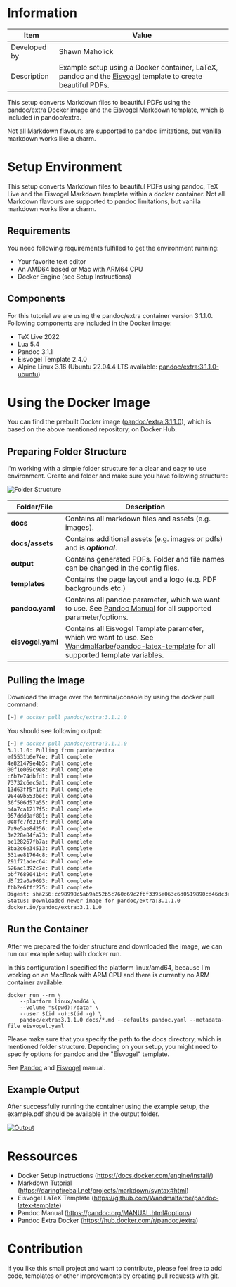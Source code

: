 # Information

Item | Value 
--- | ---
Developed by | Shawn Maholick
Description | Example setup using a Docker container, LaTeX, pandoc and the [Eisvogel](https://github.com/Wandmalfarbe/pandoc-latex-template) template to create beautiful PDFs.

This setup converts Markdown files to beautiful PDFs using the pandoc/extra Docker image and the [Eisvogel](https://github.com/Wandmalfarbe/pandoc-latex-template) Markdown template, which is included in pandoc/extra.

Not all Markdown flavours are supported to pandoc limitations, but vanilla markdown works like a charm.

# Setup Environment
This setup converts Markdown files to beautiful PDFs using pandoc, TeX Live and the Eisvogel Markdown template within a docker container. Not all Markdown flavours are supported to pandoc limitations, but vanilla markdown works like a charm.

## Requirements
You need following requirements fulfilled to get the environment running:

- Your favorite text editor
- An AMD64 based or Mac with ARM64 CPU
- Docker Engine (see Setup Instructions)

## Components
For this tutorial we are using the pandoc/extra container version 3.1.1.0. Following components are included in the Docker image:

- TeX Live 2022
- Lua 5.4
- Pandoc 3.1.1
- Eisvogel Template 2.4.0
- Alpine Linux 3.16
(Ubuntu 22.04.4 LTS available: [pandoc/extra:3.1.1.0-ubuntu](https://hub.docker.com/layers/pandoc/extra/3.1.1.0-ubuntu/images/sha256-76aa5b4634c9db4b3f1b386fc6c39912ba132eb542bc23b4c48281b46f1a5423?context=explore))

# Using the Docker Image
You can find the prebuilt Docker image ([pandoc/extra:3.1.1.0](https://hub.docker.com/layers/pandoc/extra/3.1.1.0-ubuntu/images/sha256-76aa5b4634c9db4b3f1b386fc6c39912ba132eb542bc23b4c48281b46f1a5423?context=explore)), which is based on the above mentioned repository, on Docker Hub.

## Preparing Folder Structure
I'm working with a simple folder structure for a clear and easy to use environment.
Create and folder and make sure you have following structure:

![Folder Structure](https://maholick.com/media/pages/blog/how-to-convert-markdown-to-beautiful-pdf/fb3078bcf8-1713114541/folder-structure.png)

| Folder/File           | Description                                                                                                 |
|------------------|-------------------------------------------------------------------------------------------------------------|
| **docs**             | Contains all markdown files and assets (e.g. images).                                                        |
| **docs/assets**      | Contains additional assets (e.g. images or pdfs) and is _**optional**_.                                            |
| **output**           | Contains generated PDFs. Folder and file names can be changed in the config files.                            |
| **templates**        | Contains the page layout and a logo (e.g. PDF backgrounds etc.)                                              |
| **pandoc.yaml**      | Contains all pandoc parameter, which we want to use. See [Pandoc Manual](https://pandoc.org/MANUAL.html#options) for all supported parameter/options.  |
| **eisvogel.yaml**    | Contains all Eisvogel Template parameter, which we want to use. See [Wandmalfarbe/pandoc-latex-template](https://github.com/Wandmalfarbe/pandoc-latex-template?tab=readme-ov-file#custom-template-variables) for all supported template variables. |

## Pulling the Image

Download the image over the terminal/console by using the docker pull command:

```bash
[~] # docker pull pandoc/extra:3.1.1.0
```
You should see following output:
```bash
[~] # docker pull pandoc/extra:3.1.1.0
3.1.1.0: Pulling from pandoc/extra
ef5531b6e74e: Pull complete 
4e821479e4b5: Pull complete 
00f1e069c9e8: Pull complete 
c6b7e74dbfd1: Pull complete 
73732c6ec5a1: Pull complete 
13d63ff5f1df: Pull complete 
984e9b553bec: Pull complete 
36f506d57a55: Pull complete 
b4a7ca1217f5: Pull complete 
057ddd0af801: Pull complete 
0e8fc7fd216f: Pull complete 
7a9e5ae8d256: Pull complete 
3e228e84fa73: Pull complete 
bc128267fb7a: Pull complete 
8ba2c6e34513: Pull complete 
331ae81764c8: Pull complete 
291f71adec64: Pull complete 
526ac1392c7e: Pull complete 
bbf7689041b4: Pull complete 
d5f22a0a9693: Pull complete 
fbb2e6fff275: Pull complete 
Digest: sha256:cc98998c5ab9a652b5c760d69c2fbf3395e063c6d0519890cd46dc3efbf9031a
Status: Downloaded newer image for pandoc/extra:3.1.1.0
docker.io/pandoc/extra:3.1.1.0
```

## Run the Container

After we prepared the folder structure and downloaded the image, we can run our example setup with docker run. 

In this configuration I specified the platform linux/amd64, because I'm working on an MacBook with ARM CPU and there is currently no ARM container available.

```
docker run --rm \
    --platform linux/amd64 \
    --volume "$(pwd):/data" \
    --user $(id -u):$(id -g) \
    pandoc/extra:3.1.1.0 docs/*.md --defaults pandoc.yaml --metadata-file eisvogel.yaml
```

Please make sure that you specify the path to the docs directory, which is mentioned folder structure. Depending on your setup, you might need to specify options for pandoc and the "Eisvogel" template. 

See [Pandoc](https://pandoc.org/MANUAL.html#options) and [Eisvogel](https://github.com/Wandmalfarbe/pandoc-latex-template?tab=readme-ov-file#custom-template-variables) manual.

## Example Output
After successfully running the container using the example setup, the example.pdf should be available in the output folder. 

[![Output](https://maholick.com/media/pages/blog/how-to-convert-markdown-to-beautiful-pdf/d7785c092d-1713075479/examplepdf_success.png 'Example Output')](/output/example.pdf)

# Ressources
- Docker Setup Instructions (https://docs.docker.com/engine/install/)
- Markdown Tutorial (https://daringfireball.net/projects/markdown/syntax#html)
- Eisvogel LaTeX Template (https://github.com/Wandmalfarbe/pandoc-latex-template)
- Pandoc Manual (https://pandoc.org/MANUAL.html#options)
- Pandoc Extra Docker (https://hub.docker.com/r/pandoc/extra)

# Contribution

If you like this small project and want to contribute, please feel free to add code, templates or other improvements by creating pull requests with git. 